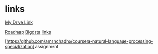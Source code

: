 # links
[My Drive Link](https://drive.google.com/drive/folders/1MWg0PLcXU5NQ7u4gFQ09MPXt3xrc2HmK?usp=sharing)

[Roadmap](https://roadmap.sh/)
[Bigdata](https://github.com/datastacktv/data-engineer-roadmap)
[links](https://github.com/thapatechnical/reactfirebaseYoutube/)


[https://github.com/amanchadha/coursera-natural-language-processing-specialization] assignment
